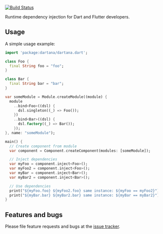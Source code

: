 [![Build Status](https://travis-ci.com/matthiasbruns/dartana.svg?branch=develop)](https://travis-ci.com/matthiasbruns/dartana)

Runtime dependency injection for Dart and Flutter developers.

## Usage

A simple usage example:

```dart
import 'package:dartana/dartana.dart';

class Foo {
  final String foo = "foo";
}

class Bar {
  final String bar = "bar";
}

var someModule = Module.createModule((module) {
  module
    ..bind<Foo>((dsl) {
      dsl.singleton((_) => Foo());
    })
    ..bind<Bar>((dsl) {
      dsl.factory((_) => Bar());
    });
}, name: "someModule");

main() {
  // Create component from module
  var component = Component.createComponent(modules: [someModule]);

  // Inject dependencies
  var myFoo = component.inject<Foo>();
  var myFoo2 = component.inject<Foo>();
  var myBar = component.inject<Bar>();
  var myBar2 = component.inject<Bar>();

  // Use dependencies
  print("${myFoo.foo} ${myFoo2.foo} same instance: ${myFoo == myFoo2}");
  print("${myBar.bar} ${myBar2.bar} same instance: ${myBar == myBar2}");
}

```

## Features and bugs

Please file feature requests and bugs at the [issue tracker][tracker].

[tracker]: [https://github.com/matthiasbruns/dartana/issues]